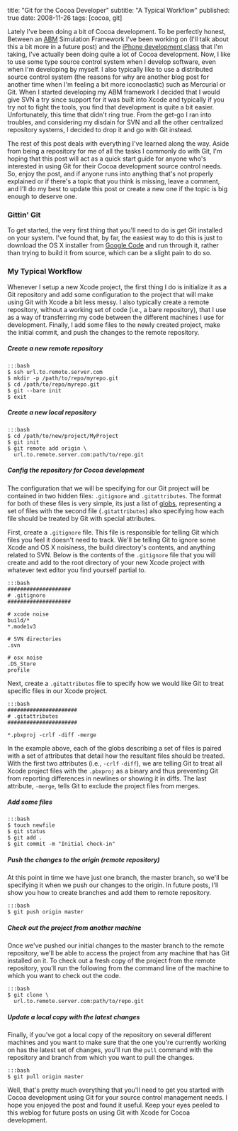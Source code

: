 title: "Git for the Cocoa Developer"
subtitle: "A Typical Workflow"
published: true
date: 2008-11-26
tags: [cocoa, git]

Lately I've been doing a bit of Cocoa development. To be perfectly honest, Between an [ABM](http://en.wikipedia.org/wiki/Agent-based_model) Simulation Framework I've been working on (I'll talk about this a bit more in a future post) and the [iPhone development class](http://www.stanford.edu/class/cs193p/cgi-bin/index.php) that I'm taking, I've actually been doing quite a lot of Cocoa development. Now, I like to use some type source control system when I develop software, even when I'm developing by myself. I also typically like to use a distributed source control system (the reasons for why are another blog post for another time when I'm feeling a bit more iconoclastic) such as Mercurial or Git. When I started developing my ABM framework I decided that I would give SVN a try since support for it was built into Xcode and typically if you try not to fight the tools, you find that development is quite a bit easier. Unfortunately, this time that didn't ring true. From the get-go I ran into troubles, and considering my disdain for SVN and all the other centralized repository systems, I decided to drop it and go with Git instead.

The rest of this post deals with everything I've learned along the way. Aside from being a repository for me of all the tasks I commonly do with Git, I'm hoping that this post will act as a quick start guide for anyone who's interested in using Git for their Cocoa development source control needs. So, enjoy the post, and if anyone runs into anything that's not properly explained or if there's a topic that you think is missing, leave a comment, and I'll do my best to update this post or create a new one if the topic is big enough to deserve one.

### Gittin' Git

To get started, the very first thing that you'll need to do is get Git installed on your system. I've found that, by far, the easiest way to do this is just to download the OS X installer from [Google Code][installer] and run through it, rather than trying to build it from source, which can be a slight pain to do so.

### My Typical Workflow

Whenever I setup a new Xcode project, the first thing I do is initialize it as a Git repository and add some configuration to the project that will make using Git with Xcode a bit less messy. I also typically create a remote repository, without a working set of code (i.e., a bare repository), that I use as a way of transferring my code between the different machines I use for development. Finally, I add some files to the newly created project, make the initial commit, and push the changes to the remote repository.

##### Create a new remote repository

    :::bash
    $ ssh url.to.remote.server.com
    $ mkdir -p /path/to/repo/myrepo.git
    $ cd /path/to/repo/myrepo.git
    $ git --bare init
    $ exit

##### Create a new local repository

    :::bash
    $ cd /path/to/new/project/MyProject
    $ git init
    $ git remote add origin \
      url.to.remote.server.com:path/to/repo.git

##### Config the repository for Cocoa development

The configuration that we will be specifying for our Git project will be contained in two hidden files: `.gitignore` and `.gitattributes`. The format for both of these files is very simple, its just a list of [globs][glob], representing a set of files with the second file (`.gitattributes`) also specifying how each file should be treated by Git with special attributes.

First, create a `.gitignore` file. This file is responsible for telling Git which files you feel it doesn't need to track. We'll be telling Git to ignore some Xcode and OS X noisiness, the build directory's contents, and anything related to SVN. Below is the contents of the `.gitignore` file that you will create and add to the root directory of your new Xcode project with whatever text editor you find yourself partial to.

    :::bash
    ####################
    # .gitignore
    ####################

    # xcode noise
    build/*
    *.mode1v3

    # SVN directories
    .svn

    # osx noise
    .DS_Store
    profile

Next, create a `.gitattributes` file to specify how we would like Git to treat specific files in our Xcode project.

    :::bash
    ######################
    # .gitattributes
    ######################

    *.pbxproj -crlf -diff -merge

In the example above, each of the globs describing a set of files is paired with a set of attributes that detail how the resultant files should be treated. With the first two attributes (i.e., `-crlf` `-diff`), we are telling Git to treat all Xcode project files with the `.pbxproj` as a binary and thus preventing Git from reporting differences in newlines or showing it in diffs. The last attribute, `-merge`, tells Git to exclude the project files from merges.

##### Add some files

    :::bash
    $ touch newfile
    $ git status
    $ git add .
    $ git commit -m "Initial check-in"

##### Push the changes to the origin (remote repository)

At this point in time we have just one branch, the master branch, so we'll be specifying it when we push our changes to the origin. In future posts, I'll show you how to create branches and add them to remote repository.

    :::bash
    $ git push origin master

##### Check out the project from another machine

Once we've pushed our initial changes to the master branch to the remote repository, we'll be able to access the project from any machine that has Git installed on it. To check out a fresh copy of the project from the remote repository, you'll run the following from the command line of the machine to which you want to check out the code.

    :::bash
    $ git clone \
      url.to.remote.server.com:path/to/repo.git

##### Update a local copy with the latest changes

Finally, if you've got a local copy of the repository on several different machines and you want to make sure that the one you're currently working on has the latest set of changes, you'll run the `pull` command with the repository and branch from which you want to pull the changes.

    :::bash
    $ git pull origin master

Well, that's pretty much everything that you'll need to get you started with Cocoa development using Git for your source control management needs. I hope you enjoyed the post and found it useful. Keep your eyes peeled to this weblog for future posts on using Git with Xcode for Cocoa development.

[installer]: http://code.google.com/p/git-osx-installer/ "Git OS X Installer"
[glob]: http://en.wikipedia.org/wiki/Globbing "Wikipedia: glob"
